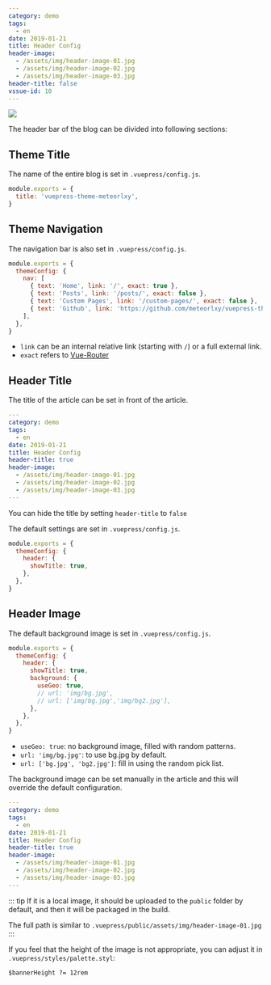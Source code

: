 ```yaml
---
category: demo
tags:
  - en
date: 2019-01-21
title: Header Config
header-image:
  - /assets/img/header-image-01.jpg
  - /assets/img/header-image-02.jpg
  - /assets/img/header-image-03.jpg
header-title: false
vssue-id: 10
---
```


<!-- more -->

![](/assets/img/header-introduce.png)

The header bar of the blog can be divided into following sections:

<TOC />

## Theme Title

The name of the entire blog is set in `.vuepress/config.js`.

```js {2}
module.exports = {
  title: 'vuepress-theme-meteorlxy',
}
```

## Theme Navigation

The navigation bar is also set in `.vuepress/config.js`.

```js {4-7}
module.exports = {
  themeConfig: {
    nav: [
      { text: 'Home', link: '/', exact: true },
      { text: 'Posts', link: '/posts/', exact: false },
      { text: 'Custom Pages', link: '/custom-pages/', exact: false },
      { text: 'Github', link: 'https://github.com/meteorlxy/vuepress-theme-meteorlxy' },
    ],
  },
}
```

- `link` can be an internal relative link (starting with `/`) or a full external link.
- `exact` refers to [Vue-Router](https://router.vuejs.org/api/#exact)

## Header Title

The title of the article can be set in front of the article.

```yaml {6,7}
---
category: demo
tags:
  - en
date: 2019-01-21
title: Header Config
header-title: true
header-image:
  - /assets/img/header-image-01.jpg
  - /assets/img/header-image-02.jpg
  - /assets/img/header-image-03.jpg
---
```

You can hide the title by setting `header-title` to `false`

The default settings are set in `.vuepress/config.js`.

```js {4}
module.exports = {
  themeConfig: {
    header: {
      showTitle: true,
    },
  },
}
```

## Header Image

The default background image is set in `.vuepress/config.js`.

```js {5-9}
module.exports = {
  themeConfig: {
    header: {
      showTitle: true,
      background: {
        useGeo: true,
        // url: 'img/bg.jpg',
        // url: ['img/bg.jpg','img/bg2.jpg'],
      },
    },
  },
}
```

- `useGeo: true`: no background image, filled with random patterns.
- `url: 'img/bg.jpg'`: to use bg.jpg by default.
- `url: ['bg.jpg', 'bg2.jpg']`: fill in using the random pick list.

The background image can be set manually in the article and this will override the default configuration.

```yaml {8-11}
---
category: demo
tags:
  - en
date: 2019-01-21
title: Header Config
header-title: true
header-image:
  - /assets/img/header-image-01.jpg
  - /assets/img/header-image-02.jpg
  - /assets/img/header-image-03.jpg
---
```

::: tip
If it is a local image, it should be uploaded to the `public` folder by default, and then it will be packaged in the build.

The full path is similar to `.vuepress/public/assets/img/header-image-01.jpg`
:::

If you feel that the height of the image is not appropriate, you can adjust it in `.vuepress/styles/palette.styl`:

```styl {1}
$bannerHeight ?= 12rem
```
